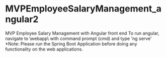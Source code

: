 # MVPEmployeeSalaryManagement_angular2
MVP Employee Salary Management with Angular front end
To run angular, navigate to \webapp\ with command prompt (cmd) and type 'ng serve'
*Note: Please run the Spring Boot Application before doing any functionality on the web applications.
